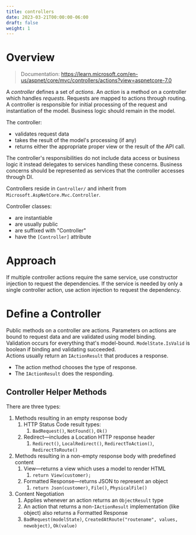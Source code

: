 ```yaml
---
title: controllers
date: 2023-03-21T00:00:00-06:00
draft: false
weight: 1
---
```


# Overview
> Documentation: https://learn.microsoft.com/en-us/aspnet/core/mvc/controllers/actions?view=aspnetcore-7.0

A *controller* defines a set of *actions*.  An *action* is a method on a controller which handles *requests*.  Requests are mapped to actions through routing.  
A controller is responsible for initial processing of the request and instantiation of the model.  Business logic should remain in the model.

The controller:
- validates request data 
- takes the result of the model's processing (if any) 
- returns either the appropriate proper view or the result of the API call.

The controller's responsibilities do not include data access or business logic it instead delegates to services handling these concerns.  Business concerns should be represented as services that the controller accesses through DI.

Controllers reside in `Controller/` and inherit from `Microsoft.AspNetCore.Mvc.Controller`.

Controller classes:
- are instantiable
- are usually public
- are suffixed with "Controller"
- have the `[Controller]` attribute

# Approach
If multiple controller actions require the same service, use constructor injection to request the dependencies.
If the service is needed by only a single controller action, use action injection to request the dependency.

# Define a Controller
Public methods on a controller are actions. Parameters on actions are bound to request data and are validated using model binding.  
Validation occurs for everything that's model-bound.  `ModelState.IsValid` is boolean if binding and validating succeeded.  
Actions usually return an `IActionResult` that produces a response.  
- The action method chooses the type of response.
- The `IActionResult` does the responding. 
	
## Controller Helper Methods
There are three types:
1. Methods resulting in an empty response body
    1. HTTP Status Code result types:
        1. `BadRequest()`, `NotFound()`, `Ok()`
    2. Redirect—includes a Location HTTP response header
        1. `Redirect()`, `LocalRedirect()`, `RedirectToAction()`, `RedirectToRoute()`
2. Methods resulting in a non-empty response body with predefined content
    1. View—returns a view which uses a model to render HTML
        1. `return View(customer);`
    2. Formatted Response—returns JSON to represent an object
        1. `return Json(customer)`, `File()`, `PhysicalFile()`
3. Content Negotiation
    1. Applies whenever an action returns an `ObjectResult` type
    2. An action that returns a non-`IActionResult` implementation (like object) also returns a Formatted Response
    3. `BadRequest(modelState)`, `CreatedAtRoute("routename", values, newobject)`, `Ok(value)`
